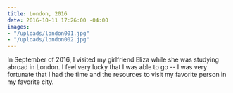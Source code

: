 ```yaml
---
title: London, 2016
date: 2016-10-11 17:26:00 -04:00
images:
- "/uploads/london001.jpg"
- "/uploads/london002.jpg"
---
```


In September of 2016, I visited my girlfriend Eliza while she was studying abroad in London. I feel very lucky that I was able to go -- I was very fortunate that I had the time and the resources to visit my favorite person in my favorite city.
